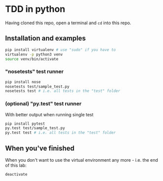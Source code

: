 # TDD in python

Having cloned this repo, open a terminal and `cd` into this repo.

## Installation and examples

```bash
pip install virtualenv # use "sudo" if you have to
virtualenv -p python3 venv
source venv/bin/activate
```

### "nosetests" test runner

```bash
pip install nose
nosetests test/sample_test.py
nosetests test # i.e. all tests in the "test" folder
```

### (optional) "py.test" test runner

With better output when running single test
```bash
pip install pytest
py.test test/sample_test.py
py.test test # i.e. all tests in the "test" folder
```

## When you've finished

When you don't want to use the virtual environment any more - i.e. the end of this lab:
```bash
deactivate
```
